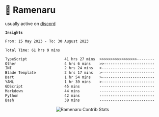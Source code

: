 # 🍜 Ramenaru

usually active on <a href="https://discordapp.com/users/503291004200157185">discord</a> 

**`Insights`**

<!--START_SECTION:waka-->

```txt
From: 15 May 2023 - To: 30 August 2023

Total Time: 61 hrs 9 mins

TypeScript                 41 hrs 27 mins  >>>>>>>>>>>>>>>>>--------   67.80 %
Other                      4 hrs 6 mins    >>-----------------------   06.71 %
INI                        2 hrs 24 mins   >------------------------   03.94 %
Blade Template             2 hrs 17 mins   >------------------------   03.76 %
Dart                       1 hr 54 mins    >------------------------   03.13 %
YAML                       1 hr 39 mins    >------------------------   02.71 %
GDScript                   45 mins         -------------------------   01.24 %
Markdown                   44 mins         -------------------------   01.20 %
Python                     42 mins         -------------------------   01.16 %
Bash                       38 mins         -------------------------   01.05 %
```

<!--END_SECTION:waka-->

<div style="text-align: center;">
   <img align="center" src="https://github-readme-streak-stats.herokuapp.com/?user=Ramenaru&theme=dark&card_width=520" alt="Ramenaru Contrib Stats" />
</div>



